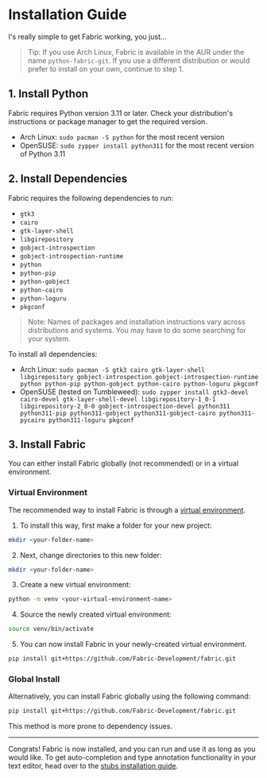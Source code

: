 # Installation Guide
I's really simple to get Fabric working, you just...

> Tip: If you use Arch Linux, Fabric is available in the AUR under the name `python-fabric-git`. If you use a different distribution or would prefer to install on your own, continue to step 1.

## 1. Install Python
Fabric requires Python version 3.11 or later. Check your distribution's instructions or package manager to get the required version.

* Arch Linux: `sudo pacman -S python` for the most recent version
* OpenSUSE: `sudo zypper install python311` for the most recent version of Python 3.11

## 2. Install  Dependencies

Fabric requires the following dependencies to run:
* `gtk3`
* `cairo`
* `gtk-layer-shell`
* `libgirepository`
* `gobject-introspection`
* `gobject-introspection-runtime`
* `python`
* `python-pip`
* `python-gobject`
* `python-cairo`
* `python-loguru`
* `pkgconf`

> Note: Names of packages and installation instructions vary across  distributions and systems. You may have to do some searching for your system.

To install all dependencies:
* Arch Linux: `sudo pacman -S gtk3 cairo gtk-layer-shell libgirepository gobject-introspection gobject-introspection-runtime python python-pip python-gobject python-cairo python-loguru pkgconf`
* OpenSUSE (tested on Tumbleweed): `sudo zypper install gtk3-devel cairo-devel gtk-layer-shell-devel libgirepository-1_0-1 libgirepository-2_0-0 gobject-introspection-devel python311 python311-pip python311-gobject python311-gobject-cairo python311-pycairo python311-loguru pkgconf`


## 3. Install Fabric

You can either install Fabric globally (not recommended) or in a virtual environment.

### Virtual Environment
The recommended way to install Fabric is through a [virtual environment](https://docs.python.org/3/library/venv).

1. To install this way, first make a folder for your new project:
```bash
mkdir <your-folder-name>
```

2. Next, change directories to this new folder:
```bash
mkdir <your-folder-name>
```

3. Create a new virtual environment:
```bash
python -m venv <your-virtual-environment-name>
```

4. Source the newly created virtual environment:
```bash
source venv/bin/activate
```

5. You can now install Fabric in your newly-created virtual environment.
```bash
pip install git+https://github.com/Fabric-Development/fabric.git
```

### Global Install
Alternatively, you can install Fabric globally using the following command:
```bash
pip install git+https://github.com/Fabric-Development/fabric.git
```
This method is more prone to dependency issues.

---

Congrats! Fabric is now installed, and you can run and use it as long as you would like. To get auto-completion and type annotation functionality in your text editor, head over to the [stubs installation guide](installing-stubs.md).
